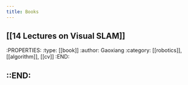 ```yaml
---
title: Books
---
```


## [[14 Lectures on Visual SLAM]]
:PROPERTIES:
:type: [[book]]
:author: Gaoxiang
:category: [[robotics]], [[algorithm]], [[cv]]
:END:
## ::END:
